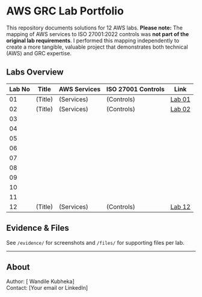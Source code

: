 # AWS GRC Lab Portfolio

This repository documents solutions for 12 AWS labs. **Please note:** The mapping of AWS services to ISO 27001:2022 controls was **not part of the original lab requirements**. I performed this mapping independently to create a more tangible, valuable project that demonstrates both technical (AWS) and GRC expertise.

## Labs Overview

| Lab No | Title     | AWS Services  | ISO 27001 Controls | Link |
|--------|-----------|-------------- |------------------- |------|
| 01     | (Title)   | (Services)    | (Controls)         | [Lab 01](docs/lab01.md) |
| 02     | (Title)   | (Services)    | (Controls)         | [Lab 02](docs/lab02.md) |   
| 03     |           |               |                    |
| 04     |           |               |                    |
| 05     |           |               |                    |
| 06     |           |               |                    |
| 07     |           |               |                    |
| 08     |           |               |                    |
| 09     |           |               |                    |
| 10     |           |               |                    |
| 11     |           |               |                    |   
| 12     | (Title)   | (Services)    | (Controls)         | [Lab 12](docs/lab12.md) |

## Evidence & Files

See `/evidence/` for screenshots and `/files/` for supporting files per lab.

---

## About

Author: [ Wandile Kubheka]  
Contact: [Your email or LinkedIn]

